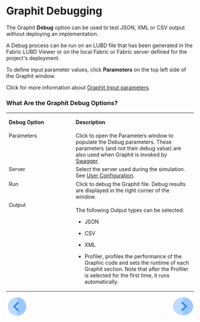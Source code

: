 # Graphit Debugging

The Graphit **Debug** option can be used to test JSON, XML or CSV output without deploying an implementation. 

A Debug process can be run on an LUBD file that has been generated in the Fabric LUBD Viewer or on the local Fabric or Fabric server defined for the project's deployment.

To define input parameter values, click **Parameters** on the top left side of the Graphit window.

Click for more information about [Graphit Input parameters](/articles/15_web_services/17_Graphit/06_using_graphit_files_with_parameters.md).

### What Are the Graphit Debug Options?   
<table>
<tbody>
<tr>
<td valign="top" width="300pxl">
<p><strong>Debug Option</strong></p>
</td>
<td valign="top" width="600pxl">
<p><strong>Description</strong></p>
</td>
</tr>
<tr>
<td valign="top" width="300pxl">Parameters</td>
<td valign="top" width="600pxl">Click to open the Parameters window to populate the Debug parameters. These parameters (and not their debug value) are also used when Graphit is invoked by <a href="/articles/15_web_services/09_swagger.md">Swagger</a>.
  
</tr>
<tr>
<td valign="top" width="300pxl">Server</td>
<td valign="top" width="600pxl">Select the server used during the simulation. See <a href="/articles/04_fabric_studio/04_user_preferences.md#">User Configuration</a>.</td>
</tr>
<tr>
<td valign="top" width="300pxl">Run</td>
<td valign="top" width="600pxl">Click to debug the Graphit file. Debug results are displayed in the right corner of the window.</td>
</tr>
<tr>
<td valign="top" width="300pxl">Output</td>
<td valign="top" width="600pxl">
<p>The following Output types can be selected:  

-  JSON</p>

-  CSV  

-  XML  
-  Profiler, profiles the performance of the Graphic code and sets the runtime of each Graphit section. Note that after the Profiler is selected for the first time, it runs automatically.</p>
</td>
</tr>
</tbody>
</table>



[![Previous](/articles/images/Previous.png)](/articles/15_web_services/17_Graphit/04_graphit_node_properties.md)[<img align="right" width="60" height="54" src="/articles/images/Next.png">](/articles/15_web_services/17_Graphit/06_using_graphit_files_with_parameters.md)

